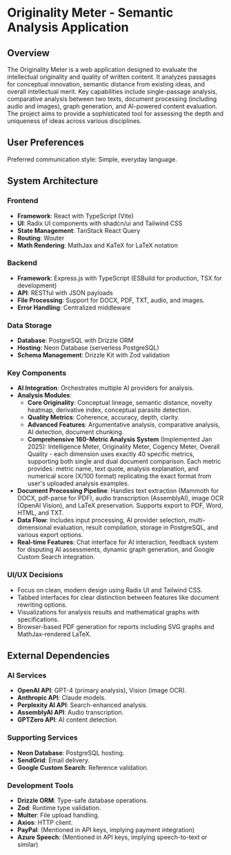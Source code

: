 # Originality Meter - Semantic Analysis Application

## Overview
The Originality Meter is a web application designed to evaluate the intellectual originality and quality of written content. It analyzes passages for conceptual innovation, semantic distance from existing ideas, and overall intellectual merit. Key capabilities include single-passage analysis, comparative analysis between two texts, document processing (including audio and images), graph generation, and AI-powered content evaluation. The project aims to provide a sophisticated tool for assessing the depth and uniqueness of ideas across various disciplines.

## User Preferences
Preferred communication style: Simple, everyday language.

## System Architecture
### Frontend
- **Framework**: React with TypeScript (Vite)
- **UI**: Radix UI components with shadcn/ui and Tailwind CSS
- **State Management**: TanStack React Query
- **Routing**: Wouter
- **Math Rendering**: MathJax and KaTeX for LaTeX notation

### Backend
- **Framework**: Express.js with TypeScript (ESBuild for production, TSX for development)
- **API**: RESTful with JSON payloads
- **File Processing**: Support for DOCX, PDF, TXT, audio, and images.
- **Error Handling**: Centralized middleware

### Data Storage
- **Database**: PostgreSQL with Drizzle ORM
- **Hosting**: Neon Database (serverless PostgreSQL)
- **Schema Management**: Drizzle Kit with Zod validation

### Key Components
- **AI Integration**: Orchestrates multiple AI providers for analysis.
- **Analysis Modules**:
    - **Core Originality**: Conceptual lineage, semantic distance, novelty heatmap, derivative index, conceptual parasite detection.
    - **Quality Metrics**: Coherence, accuracy, depth, clarity.
    - **Advanced Features**: Argumentative analysis, comparative analysis, AI detection, document chunking.
    - **Comprehensive 160-Metric Analysis System** (Implemented Jan 2025): Intelligence Meter, Originality Meter, Cogency Meter, Overall Quality - each dimension uses exactly 40 specific metrics, supporting both single and dual document comparison. Each metric provides: metric name, text quote, analysis explanation, and numerical score (X/100 format) replicating the exact format from user's uploaded analysis examples.
- **Document Processing Pipeline**: Handles text extraction (Mammoth for DOCX, pdf-parse for PDF), audio transcription (AssemblyAI), image OCR (OpenAI Vision), and LaTeX preservation. Supports export to PDF, Word, HTML, and TXT.
- **Data Flow**: Includes input processing, AI provider selection, multi-dimensional evaluation, result compilation, storage in PostgreSQL, and various export options.
- **Real-time Features**: Chat interface for AI interaction, feedback system for disputing AI assessments, dynamic graph generation, and Google Custom Search integration.

### UI/UX Decisions
- Focus on clean, modern design using Radix UI and Tailwind CSS.
- Tabbed interfaces for clear distinction between features like document rewriting options.
- Visualizations for analysis results and mathematical graphs with specifications.
- Browser-based PDF generation for reports including SVG graphs and MathJax-rendered LaTeX.

## External Dependencies
### AI Services
- **OpenAI API**: GPT-4 (primary analysis), Vision (image OCR).
- **Anthropic API**: Claude models.
- **Perplexity AI API**: Search-enhanced analysis.
- **AssemblyAI API**: Audio transcription.
- **GPTZero API**: AI content detection.

### Supporting Services
- **Neon Database**: PostgreSQL hosting.
- **SendGrid**: Email delivery.
- **Google Custom Search**: Reference validation.

### Development Tools
- **Drizzle ORM**: Type-safe database operations.
- **Zod**: Runtime type validation.
- **Multer**: File upload handling.
- **Axios**: HTTP client.
- **PayPal**: (Mentioned in API keys, implying payment integration)
- **Azure Speech**: (Mentioned in API keys, implying speech-to-text or similar)